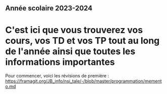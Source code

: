 ## Année scolaire 2023-2024
# C'est ici que vous trouverez vos cours, vos TD et vos TP tout au long de l'année ainsi que toutes les informations importantes

Pour commencer, voici les révisions de première : https://framagit.org/JB_info/nsi_tale/-/blob/master/programmation/memento.md

